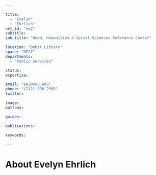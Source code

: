 ```yaml
---

title:
  - "Evelyn"
  - "Ehrlich"
net_id: "ee2"
subtitle: 
job_title: "Head, Humanities & Social Sciences Reference Center"

location: "Bobst Library"
space: "MEZZ"
departments:
  - "Public Services"

status: 
expertise:

email: "ee2@nyu.edu"
phone: "(212) 998-2568"
twitter: 

image: 
buttons:

guides:

publications:

keywords:

---
```


# About Evelyn Ehrlich


